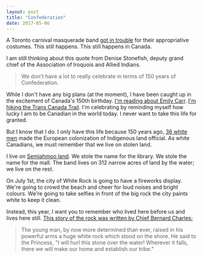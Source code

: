 ```yaml
---
layout: post
title: "Confederation"
date: 2017-05-06
---
```


A Toronto carnival masquerade band [got in trouble](http://www.cbc.ca/beta/news/canada/toronto/toronto-caribbean-carnival-indigenous-appropriation-1.4097368) for their appropriative costumes. This still happens. This still happens in Canada.

I am still thinking about this quote from Denise Stonefish, deputy grand chief of the Association of Iroquois and Allied Indians.
<blockquote>We don't have a lot to really celebrate in terms of 150 years of Confederation.</blockquote>
While I don't have any big plans (at the moment), I have been caught up in the excitement of Canada's 150th birthday. <a href="http://jessdriscoll.com/emilycarr.html">I'm reading about Emily Carr</a>. <a href="http://jessdriscoll.com/blog/2017/04/09/after-i-pulled/">I'm hiking the Trans Canada Trail</a>. I'm celebrating by reminding myself how lucky I am to be Canadian in the world today. I never want to take this life for granted.

But I know that I do. I only have this life because 150 years ago, [36 white men](https://en.wikipedia.org/wiki/Fathers_of_Confederation) made the European colonization of Indigenous land official. As white Canadians, we must remember that we live on stolen land.

I live on <a href="https://en.wikipedia.org/wiki/Semiahmoo_people">Semiahmoo land</a>. We stole the name for the library. We stole the name for the mall. The band lives on 312 narrow acres of land by the water; we live on the rest.

On July 1st, the city of White Rock is going to have a fireworks display. We're going to crowd the beach and cheer for loud noises and bright colours. We're going to take selfies in front of the big rock the city paints white to keep it clean.

Instead, this year, I want you to remember who lived here before us and lives here still. <a href="http://www.whiterockmuseum.ca/forfun/legend.php">This story of the rock was written by Chief Bernard Charles:</a>
<blockquote>The young man, by now more determined than ever, raised in his powerful arms a huge white rock which stood on the shore. He said to the Princess, "I will hurl this stone over the water! Wherever it falls, there we will make our home and establish our tribe."</blockquote>
